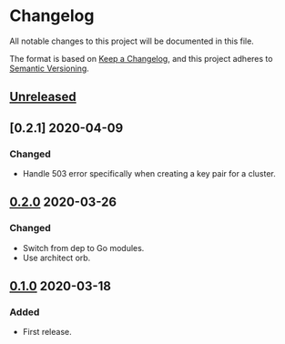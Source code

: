# Changelog

All notable changes to this project will be documented in this file.

The format is based on [Keep a Changelog](https://keepachangelog.com/en/1.0.0/),
and this project adheres to [Semantic Versioning](https://semver.org/spec/v2.0.0.html).



## [Unreleased]

## [0.2.1] 2020-04-09

### Changed

- Handle 503 error specifically when creating a key pair for a cluster.

## [0.2.0] 2020-03-26

### Changed

- Switch from dep to Go modules.
- Use architect orb.



## [0.1.0] 2020-03-18

### Added

- First release.



[Unreleased]: https://github.com/giantswarm/clusterclient/compare/v0.2.0...HEAD

[0.2.0]: https://github.com/giantswarm/clusterclient/compare/v0.1.0...v0.2.0

[0.1.0]: https://github.com/giantswarm/clusterclient/releases/tag/v0.1.0
